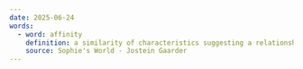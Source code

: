 ```yaml
---
date: 2025-06-24
words:
  - word: affinity
    definition: a similarity of characteristics suggesting a relationship.
    source: Sophie's World - Jostein Gaarder
---
```

